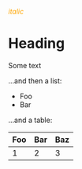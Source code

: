 <style>
  .markdown-body { background: black; color: white }
</style>

<em style="color: orange" class="foo">italic</em>

# Heading

Some text

…and then a list:

- Foo
- Bar

…and a table:

| Foo | Bar | Baz |
| --- | --- | --- |
| 1 | 2 | 3 |
